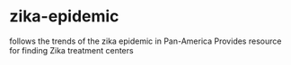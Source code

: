 # zika-epidemic
follows the trends of the zika epidemic in Pan-America
Provides resource for finding Zika treatment centers 




